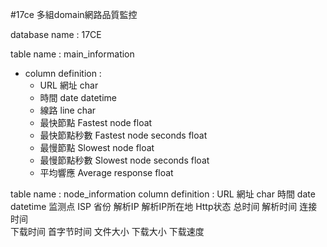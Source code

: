 
#17ce 多組domain網路品質監控


database name : 17CE


table name : main_information
* column definition :
   * URL 網址 char
   * 時間    date	datetime
   * 線路    line	char
   * 最快節點	Fastest node    float
   * 最快節點秒數	Fastest node seconds    float
   * 最慢節點	Slowest node    float
   * 最慢節點秒數	Slowest node seconds    float
   * 平均響應    Average response    float

table name : node_information
column definition :
    URL 網址 char
    時間    date	datetime 
    监测点
    ISP
    省份
    解析IP
    解析IP所在地
    Http状态
    总时间
    解析时间
    连接时间	
    下载时间
    首字节时间
    文件大小
    下载大小
    下载速度	

